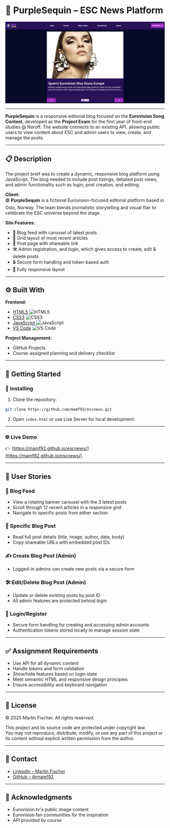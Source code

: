# 💜 PurpleSequin – ESC News Platform

![ESC News Banner](https://github.com/mamf92/escnews/blob/main/images/banner.png?raw=true)

---

**PurpleSequin** is a responsive editorial blog focused on the **Eurovision Song Contest**, developed as the **Project Exam** for the first year of front-end studies @ Noroff. The website connects to an existing API, allowing public users to view content about ESC and admin users to view, create, and manage the posts.

---

## 📋 Description

The project brief was to create a dynamic, responsive blog platform using JavaScript. The blog needed to include post listings, detailed post views, and admin functionality such as login, post creation, and editing.

**Client:**  
🟣 **PurpleSequin** is a fictional Eurovision-focused editorial platform based in Oslo, Norway. The team blends journalistic storytelling and visual flair to celebrate the ESC universe beyond the stage.

**Site Features:**

- 🎠 Blog feed with carousel of latest posts
- 🧱 Grid layout of most recent articles
- 📝 Post page with shareable link
- 🛠 Admin registration, and login, which gives access to create, edit & delete posts
- 🔒 Secure form handling and token-based auth
- 📱 Fully responsive layout

---

## ⚙️ Built With

**Frontend:**

- [HTML5](https://developer.mozilla.org/en-US/docs/Web/Guide/HTML/HTML5) ![HTML5](https://img.shields.io/badge/HTML5-E34F26?style=flat&logo=html5&logoColor=white)
- [CSS3](https://developer.mozilla.org/en-US/docs/Web/CSS) ![CSS3](https://img.shields.io/badge/CSS3-1572B6?style=flat&logo=css3&logoColor=white)
- [JavaScript](https://developer.mozilla.org/en-US/docs/Web/JavaScript) ![JavaScript](https://img.shields.io/badge/JavaScript-F7DF1E?style=flat&logo=javascript&logoColor=black)
- [VS Code](https://code.visualstudio.com/) ![VS Code](https://img.shields.io/badge/VSCode-007ACC?style=flat&logo=visualstudiocode&logoColor=white)

**Project Management:**

- GitHub Projects
- Course-assigned planning and delivery checklist

---

## 🚀 Getting Started

### 🔧 Installing

1. Clone the repository:

```bash
git clone https://github.com/mamf92/escnews.git
```

2. Open `index.html` or use Live Server for local development.

---

### 🌐 Live Demo

👉 [https://mamf92.github.io/escnews/](https://mamf92.github.io/escnews/)

---

## 🧭 User Stories

### 📰 Blog Feed

- View a rotating banner carousel with the 3 latest posts
- Scroll through 12 recent articles in a responsive grid
- Navigate to specific posts from either section

### 📖 Specific Blog Post

- Read full post details (title, image, author, date, body)
- Copy shareable URLs with embedded post IDs

### ✍️ Create Blog Post (Admin)

- Logged-in admins can create new posts via a secure form

### 🛠 Edit/Delete Blog Post (Admin)

- Update or delete existing posts by post ID
- All admin features are protected behind login

### 🔐 Login/Register

- Secure form handling for creating and accessing admin accounts
- Authentication tokens stored locally to manage session state

---

## ✅ Assignment Requirements

- Use API for all dynamic content
- Handle tokens and form validation
- Show/hide features based on login state
- Meet semantic HTML and responsive design principles
- Ensure accessibility and keyboard navigation

---

## 📄 License

© 2025 Martin Fischer. All rights reserved.

This project and its source code are protected under copyright law.  
You may not reproduce, distribute, modify, or use any part of this project or its content without explicit written permission from the author.

---

## 👤 Contact

- [LinkedIn – Martin Fischer](https://www.linkedin.com/in/mamf92/)
- [GitHub – @mamf92](https://github.com/mamf92)

---

## 🙏 Acknowledgments

- Eurovision.tv's public image content
- Eurovision fan communities for the inspiration
- API provided by course

